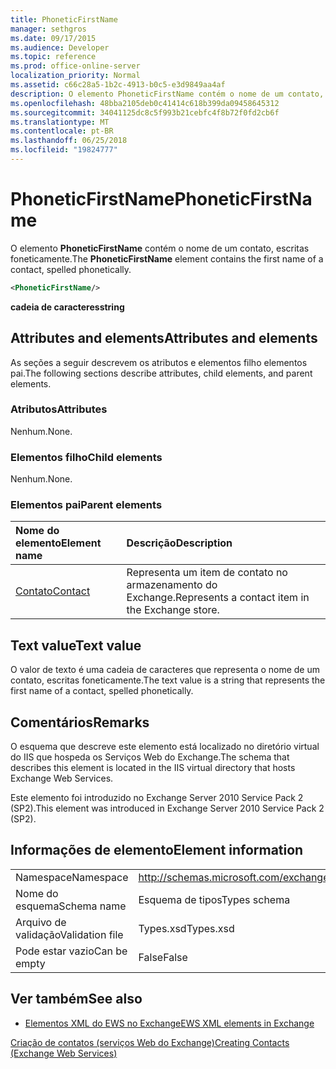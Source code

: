 ```yaml
---
title: PhoneticFirstName
manager: sethgros
ms.date: 09/17/2015
ms.audience: Developer
ms.topic: reference
ms.prod: office-online-server
localization_priority: Normal
ms.assetid: c66c28a5-1b2c-4913-b0c5-e3d9849aa4af
description: O elemento PhoneticFirstName contém o nome de um contato, escritas foneticamente.
ms.openlocfilehash: 48bba2105deb0c41414c618b399da09458645312
ms.sourcegitcommit: 34041125dc8c5f993b21cebfc4f8b72f0fd2cb6f
ms.translationtype: MT
ms.contentlocale: pt-BR
ms.lasthandoff: 06/25/2018
ms.locfileid: "19824777"
---
```

# <a name="phoneticfirstname"></a><span data-ttu-id="9374d-103">PhoneticFirstName</span><span class="sxs-lookup"><span data-stu-id="9374d-103">PhoneticFirstName</span></span>

<span data-ttu-id="9374d-104">O elemento **PhoneticFirstName** contém o nome de um contato, escritas foneticamente.</span><span class="sxs-lookup"><span data-stu-id="9374d-104">The **PhoneticFirstName** element contains the first name of a contact, spelled phonetically.</span></span> 
  
```XML
<PhoneticFirstName/>
```

 <span data-ttu-id="9374d-105">**cadeia de caracteres**</span><span class="sxs-lookup"><span data-stu-id="9374d-105">**string**</span></span>
## <a name="attributes-and-elements"></a><span data-ttu-id="9374d-106">Attributes and elements</span><span class="sxs-lookup"><span data-stu-id="9374d-106">Attributes and elements</span></span>

<span data-ttu-id="9374d-107">As seções a seguir descrevem os atributos e elementos filho elementos pai.</span><span class="sxs-lookup"><span data-stu-id="9374d-107">The following sections describe attributes, child elements, and parent elements.</span></span>
  
### <a name="attributes"></a><span data-ttu-id="9374d-108">Atributos</span><span class="sxs-lookup"><span data-stu-id="9374d-108">Attributes</span></span>

<span data-ttu-id="9374d-109">Nenhum.</span><span class="sxs-lookup"><span data-stu-id="9374d-109">None.</span></span>
  
### <a name="child-elements"></a><span data-ttu-id="9374d-110">Elementos filho</span><span class="sxs-lookup"><span data-stu-id="9374d-110">Child elements</span></span>

<span data-ttu-id="9374d-111">Nenhum.</span><span class="sxs-lookup"><span data-stu-id="9374d-111">None.</span></span>
  
### <a name="parent-elements"></a><span data-ttu-id="9374d-112">Elementos pai</span><span class="sxs-lookup"><span data-stu-id="9374d-112">Parent elements</span></span>

|<span data-ttu-id="9374d-113">**Nome do elemento**</span><span class="sxs-lookup"><span data-stu-id="9374d-113">**Element name**</span></span>|<span data-ttu-id="9374d-114">**Descrição**</span><span class="sxs-lookup"><span data-stu-id="9374d-114">**Description**</span></span>|
|:-----|:-----|
|[<span data-ttu-id="9374d-115">Contato</span><span class="sxs-lookup"><span data-stu-id="9374d-115">Contact</span></span>](contact.md) <br/> |<span data-ttu-id="9374d-116">Representa um item de contato no armazenamento do Exchange.</span><span class="sxs-lookup"><span data-stu-id="9374d-116">Represents a contact item in the Exchange store.</span></span>  <br/> |
   
## <a name="text-value"></a><span data-ttu-id="9374d-117">Text value</span><span class="sxs-lookup"><span data-stu-id="9374d-117">Text value</span></span>

<span data-ttu-id="9374d-118">O valor de texto é uma cadeia de caracteres que representa o nome de um contato, escritas foneticamente.</span><span class="sxs-lookup"><span data-stu-id="9374d-118">The text value is a string that represents the first name of a contact, spelled phonetically.</span></span>
  
## <a name="remarks"></a><span data-ttu-id="9374d-119">Comentários</span><span class="sxs-lookup"><span data-stu-id="9374d-119">Remarks</span></span>

<span data-ttu-id="9374d-120">O esquema que descreve este elemento está localizado no diretório virtual do IIS que hospeda os Serviços Web do Exchange.</span><span class="sxs-lookup"><span data-stu-id="9374d-120">The schema that describes this element is located in the IIS virtual directory that hosts Exchange Web Services.</span></span>
  
<span data-ttu-id="9374d-121">Este elemento foi introduzido no Exchange Server 2010 Service Pack 2 (SP2).</span><span class="sxs-lookup"><span data-stu-id="9374d-121">This element was introduced in Exchange Server 2010 Service Pack 2 (SP2).</span></span>
  
## <a name="element-information"></a><span data-ttu-id="9374d-122">Informações de elemento</span><span class="sxs-lookup"><span data-stu-id="9374d-122">Element information</span></span>

|||
|:-----|:-----|
|<span data-ttu-id="9374d-123">Namespace</span><span class="sxs-lookup"><span data-stu-id="9374d-123">Namespace</span></span>  <br/> |http://schemas.microsoft.com/exchange/services/2006/types  <br/> |
|<span data-ttu-id="9374d-124">Nome do esquema</span><span class="sxs-lookup"><span data-stu-id="9374d-124">Schema name</span></span>  <br/> |<span data-ttu-id="9374d-125">Esquema de tipos</span><span class="sxs-lookup"><span data-stu-id="9374d-125">Types schema</span></span>  <br/> |
|<span data-ttu-id="9374d-126">Arquivo de validação</span><span class="sxs-lookup"><span data-stu-id="9374d-126">Validation file</span></span>  <br/> |<span data-ttu-id="9374d-127">Types.xsd</span><span class="sxs-lookup"><span data-stu-id="9374d-127">Types.xsd</span></span>  <br/> |
|<span data-ttu-id="9374d-128">Pode estar vazio</span><span class="sxs-lookup"><span data-stu-id="9374d-128">Can be empty</span></span>  <br/> |<span data-ttu-id="9374d-129">False</span><span class="sxs-lookup"><span data-stu-id="9374d-129">False</span></span>  <br/> |
   
## <a name="see-also"></a><span data-ttu-id="9374d-130">Ver também</span><span class="sxs-lookup"><span data-stu-id="9374d-130">See also</span></span>



- [<span data-ttu-id="9374d-131">Elementos XML do EWS no Exchange</span><span class="sxs-lookup"><span data-stu-id="9374d-131">EWS XML elements in Exchange</span></span>](ews-xml-elements-in-exchange.md)


[<span data-ttu-id="9374d-132">Criação de contatos (serviços Web do Exchange)</span><span class="sxs-lookup"><span data-stu-id="9374d-132">Creating Contacts (Exchange Web Services)</span></span>](http://msdn.microsoft.com/library/4845917e-70d1-481c-bbd7-011ec6571789%28Office.15%29.aspx)

